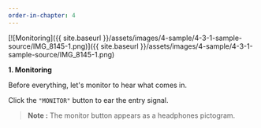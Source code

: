 ```yaml
---
order-in-chapter: 4
---
```


[![Monitoring]({{ site.baseurl }}/assets/images/4-sample/4-3-1-sample-source/IMG_8145-1.png)]({{
site.baseurl }}/assets/images/4-sample/4-3-1-sample-source/IMG_8145-1.png)

**1. Monitoring**

Before everything, let's monitor to hear what comes in.

Click the `"MONITOR"` button to ear the entry signal.

> **Note :** The monitor button appears as a headphones pictogram.
